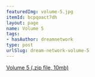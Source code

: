 ```yaml
---
featuredImg: volume-5.jpg
itemId: bcpqoact7dh
layout: page
name: Volume 5
tags:
- hasAuthor: dreamnetwork
type: post
urlSlug: dream-network-volume-5
---
```

<a href="../files/Volume_5.zip" download>Volume 5 (.zip file, 10mb)</a>